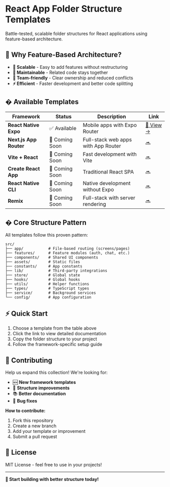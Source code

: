 # React App Folder Structure Templates

Battle-tested, scalable folder structures for React applications using feature-based architecture.

## 🎯 Why Feature-Based Architecture?

- **🚀 Scalable** - Easy to add features without restructuring
- **🧹 Maintainable** - Related code stays together
- **👥 Team-friendly** - Clear ownership and reduced conflicts
- **⚡ Efficient** - Faster development and better code splitting

## � Available Templates

| Framework | Status | Description | Link |
|-----------|--------|-------------|------|
| **React Native Expo** | ✅ Available | Mobile apps with Expo Router | [📱 View →](./react-native-expo/README.md) |
| **Next.js App Router** | 🚧 Coming Soon | Full-stack web apps with App Router | 🔜 |
| **Vite + React** | 🚧 Coming Soon | Fast development with Vite | 🔜 |
| **Create React App** | 🚧 Coming Soon | Traditional React SPA | 🔜 |
| **React Native CLI** | 🚧 Coming Soon | Native development without Expo | 🔜 |
| **Remix** | 🚧 Coming Soon | Full-stack with server rendering | 🔜 |

## �️ Core Structure Pattern

All templates follow this proven pattern:

```
src/
├── app/           # File-based routing (screens/pages)
├── features/      # Feature modules (auth, chat, etc.)
├── components/    # Shared UI components
├── assets/        # Static files
├── constants/     # App constants
├── lib/           # Third-party integrations
├── store/         # Global state
├── hooks/         # Global hooks
├── utils/         # Helper functions
├── types/         # TypeScript types
├── service/       # Background services
└── config/        # App configuration
```

## ⚡ Quick Start

1. Choose a template from the table above
2. Click the link to view detailed documentation
3. Copy the folder structure to your project
4. Follow the framework-specific setup guide

## 🤝 Contributing

Help us expand this collection! We're looking for:

- 🆕 **New framework templates**
- 🔧 **Structure improvements** 
- 📚 **Better documentation**
- 🐛 **Bug fixes**

**How to contribute:**
1. Fork this repository
2. Create a new branch
3. Add your template or improvement
4. Submit a pull request

## 📄 License

MIT License - feel free to use in your projects!

---

**🚀 Start building with better structure today!**
